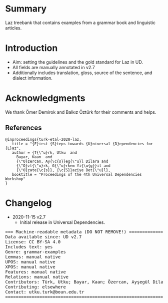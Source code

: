 # Summary

Laz treebank that contains examples from a grammar book and linguistic articles.

# Introduction

* Aim: setting the guidelines and the gold standard for Laz in UD.
* All fields are manually annotated in v2.7 
* Additionally includes translation, gloss, source of the sentence, and dialect information.


# Acknowledgments

We thank Ömer Demirok and Balkız Öztürk for their comments and helps.

## References

 ```
 @inproceedings{turk-etal-2020-laz,
    title = "{F}irst {S}teps towards {U}niversal {D}ependencies for {L}az",
    author = {T{\"u}rk, Utku  and
      Bayar, Kaan  and
      {\"O}zercan, Ay{\c{s}}eg{\"u}l Dilara and
      {\"O}zt{\"u}rk, G{\"o}rkem Yi{\u{g}}it and
      {\"O}zate{\c{s}}, {\c{S}}aziye Bet{\"u}l},
    booktitle = "Proceedings of the 4th Universal Dependencies Workshop"
}
 ```


# Changelog

* 2020-11-15 v2.7
  * Initial release in Universal Dependencies.

<pre>
=== Machine-readable metadata (DO NOT REMOVE!) ================================
Data available since: UD v2.7
License: CC BY-SA 4.0
Includes text: yes
Genre: grammar-examples
Lemmas: manual native
UPOS: manual native
XPOS: manual native
Features: manual native
Relations: manual native
Contributors: Türk, Utku; Bayar, Kaan; Özercan, Ayşegül Dilara; Öztürk, Görkem Yiğit; Özateş, Şaziye Betül
Contributing: elsewhere
Contact: utku.turk@boun.edu.tr
===============================================================================
</pre>
